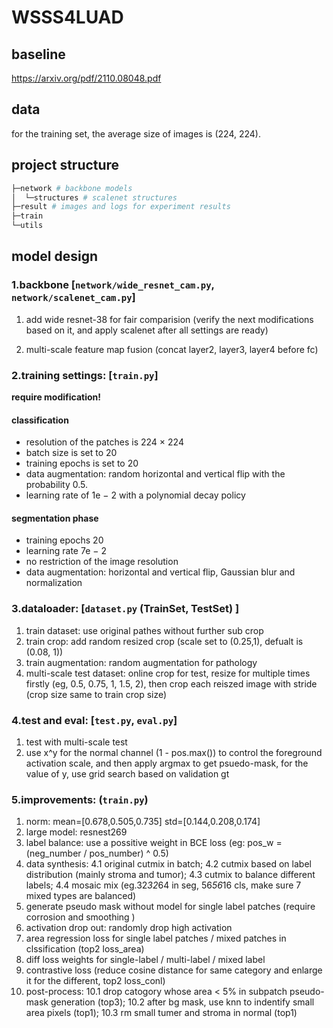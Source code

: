 # WSSS4LUAD


## baseline

https://arxiv.org/pdf/2110.08048.pdf

## data

for the training set, the average size of images is (224, 224).

## project structure

```bash
├─network # backbone models
│  └─structures # scalenet structures
├─result # images and logs for experiment results
├─train
└─utils	
```

## model design

### 1.backbone [`network/wide_resnet_cam.py`, `network/scalenet_cam.py`]
1.  add wide resnet-38 for fair comparision (verify the next modifications based on it, and apply scalenet after all settings are ready)

2.  multi-scale feature map fusion (concat layer2, layer3, layer4 before fc)

### 2.training settings: [`train.py`]

**require modification!**

#### classification

- resolution of the patches is 224 × 224
- batch size is set to 20
- training epochs is set to 20
- data augmentation: random horizontal and vertical flip with the probability 0.5. 
- learning rate of 1e − 2 with a polynomial decay policy

#### segmentation phase

- training epochs 20 
- learning rate 7e − 2
- no restriction of the image resolution
- data augmentation: horizontal and vertical flip, Gaussian blur and normalization

### 3.dataloader: [`dataset.py` (TrainSet, TestSet) ]

1. train dataset: use original pathes without further sub crop
2. train crop: add random resized crop (scale set to (0.25,1), defualt is (0.08, 1))
3. train augmentation: random augmentation for pathology
4. multi-scale test dataset: online crop for test, resize for multiple times firstly (eg, 0.5, 0.75, 1, 1.5, 2), then crop each reiszed image with stride (crop size same to train crop size)

### 4.test and eval: [`test.py`, `eval.py`]
1. test with multi-scale test
2. use x^y for the normal channel (1 - pos.max()) to control the foreground activation scale, and then apply argmax to get psuedo-mask, for the value of y, use grid search based on validation gt

### 5.improvements: (`train.py`)
1. norm: mean=[0.678,0.505,0.735] std=[0.144,0.208,0.174]
2. large model: resnest269
3. label balance: use a possitive weight in BCE loss (eg: pos_w = (neg_number / pos_number) ^ 0.5)
4. data synthesis: 4.1 original cutmix in batch; 4.2 cutmix based on label distribution (mainly stroma and tumor); 4.3 cutmix to balance different labels; 4.4 mosaic mix (eg.32*32*64 in seg, 56*56*16 cls, make sure 7 mixed types are balanced)
5. generate pseudo mask without model for single label patches (require corrosion and smoothing )
6. activation drop out: randomly drop high activation
7. area regression loss for single label patches / mixed patches in clssification (top2 loss_area)
8. diff loss weights for single-label / multi-label / mixed label
9. contrastive loss (reduce cosine distance for same category and enlarge it for the different, top2 loss_conl)
10. post-process: 10.1 drop catogory whose area < 5% in subpatch pseudo-mask generation (top3); 10.2 after bg mask, use knn to indentify small area pixels (top1); 10.3 rm small tumer and stroma in normal (top1)
